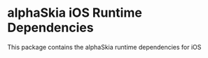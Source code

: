 ﻿# alphaSkia iOS Runtime Dependencies

This package contains the alphaSkia runtime dependencies for iOS